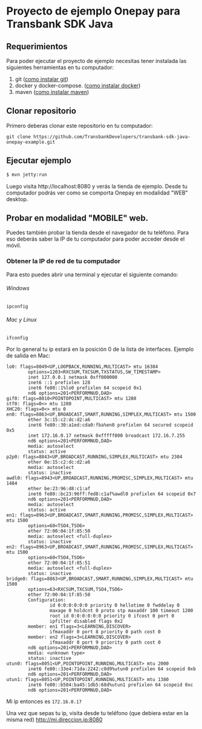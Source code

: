# Proyecto de ejemplo Onepay para Transbank SDK Java

## Requerimientos

Para poder ejecutar el proyecto de ejemplo necesitas tener instalada las siguientes herramientas
en tu computador:

1. git ([como instalar git][git_install])
2. docker y docker-compose. ([como instalar docker][docker_install])
3. maven ([como instalar maven][maven_install])

[git_install]: https://git-scm.com/book/en/v2/Getting-Started-Installing-Git
[docker_install]: https://docs.docker.com/install/
[maven_install]: https://maven.apache.org/install.html

## Clonar repositorio

Primero deberas clonar este repositorio en tu computador:

````batch
git clone https://github.com/TransbankDevelopers/transbank-sdk-java-onepay-example.git
````

## Ejecutar ejemplo

```bash
$ mvn jetty:run
```

Luego visita http://localhost:8080 y verás la tienda de ejemplo. Desde tu computador podrás ver como se comporta Onepay en modalidad "WEB" desktop.

## Probar en modalidad "MOBILE" web.

Puedes también probar la tienda desde el navegador de tu teléfono. Para eso deberás saber la IP de tu computador para poder acceder desde el móvil.

### Obtener la IP de red de tu computador

Para esto puedes abrir una terminal y ejecutar el siguiente comando:

###### Windows
```batch
ipconfig
```

###### Mac y Linux
```batch
ifconfig
```

Por lo general tu ip estará en la posición 0 de la lista de interfaces. Ejemplo de salida en Mac:

```batch
lo0: flags=8049<UP,LOOPBACK,RUNNING,MULTICAST> mtu 16384
        options=1203<RXCSUM,TXCSUM,TXSTATUS,SW_TIMESTAMP>
        inet 127.0.0.1 netmask 0xff000000 
        inet6 ::1 prefixlen 128 
        inet6 fe80::1%lo0 prefixlen 64 scopeid 0x1 
        nd6 options=201<PERFORMNUD,DAD>
gif0: flags=8010<POINTOPOINT,MULTICAST> mtu 1280
stf0: flags=0<> mtu 1280
XHC20: flags=0<> mtu 0
en0: flags=8863<UP,BROADCAST,SMART,RUNNING,SIMPLEX,MULTICAST> mtu 1500
        ether 3c:15:c2:dc:d2:a6 
        inet6 fe80::30:a1ed:cda0:fba%en0 prefixlen 64 secured scopeid 0x5 
        inet 172.16.0.17 netmask 0xfffff800 broadcast 172.16.7.255
        nd6 options=201<PERFORMNUD,DAD>
        media: autoselect
        status: active
p2p0: flags=8843<UP,BROADCAST,RUNNING,SIMPLEX,MULTICAST> mtu 2304
        ether 0e:15:c2:dc:d2:a6 
        media: autoselect
        status: inactive
awdl0: flags=8943<UP,BROADCAST,RUNNING,PROMISC,SIMPLEX,MULTICAST> mtu 1484
        ether be:23:96:d8:c1:af 
        inet6 fe80::bc23:96ff:fed8:c1af%awdl0 prefixlen 64 scopeid 0x7 
        nd6 options=201<PERFORMNUD,DAD>
        media: autoselect
        status: active
en1: flags=8963<UP,BROADCAST,SMART,RUNNING,PROMISC,SIMPLEX,MULTICAST> mtu 1500
        options=60<TSO4,TSO6>
        ether 72:00:04:1f:85:50 
        media: autoselect <full-duplex>
        status: inactive
en2: flags=8963<UP,BROADCAST,SMART,RUNNING,PROMISC,SIMPLEX,MULTICAST> mtu 1500
        options=60<TSO4,TSO6>
        ether 72:00:04:1f:85:51 
        media: autoselect <full-duplex>
        status: inactive
bridge0: flags=8863<UP,BROADCAST,SMART,RUNNING,SIMPLEX,MULTICAST> mtu 1500
        options=63<RXCSUM,TXCSUM,TSO4,TSO6>
        ether 72:00:04:1f:85:50 
        Configuration:
                id 0:0:0:0:0:0 priority 0 hellotime 0 fwddelay 0
                maxage 0 holdcnt 0 proto stp maxaddr 100 timeout 1200
                root id 0:0:0:0:0:0 priority 0 ifcost 0 port 0
                ipfilter disabled flags 0x2
        member: en1 flags=3<LEARNING,DISCOVER>
                ifmaxaddr 0 port 8 priority 0 path cost 0
        member: en2 flags=3<LEARNING,DISCOVER>
                ifmaxaddr 0 port 9 priority 0 path cost 0
        nd6 options=201<PERFORMNUD,DAD>
        media: <unknown type>
        status: inactive
utun0: flags=8051<UP,POINTOPOINT,RUNNING,MULTICAST> mtu 2000
        inet6 fe80::33e4:71da:2242:c0d9%utun0 prefixlen 64 scopeid 0xb 
        nd6 options=201<PERFORMNUD,DAD>
utun1: flags=8051<UP,POINTOPOINT,RUNNING,MULTICAST> mtu 1380
        inet6 fe80::b504:ba45:1db5:68d%utun1 prefixlen 64 scopeid 0xc 
        nd6 options=201<PERFORMNUD,DAD>
```

Mi ip entonces es `172.16.0.17`

Una vez que sepas tu ip, visita desde tu teléfono (que debiera estar en la misma red) http://mi.direccion.ip:8080